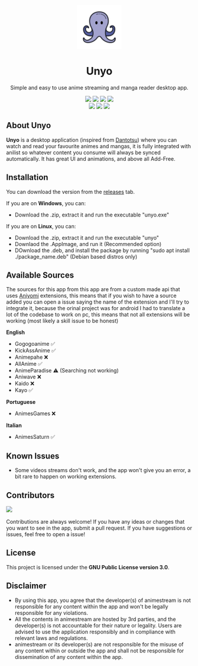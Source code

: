 <p align="center">
    <img width="120px" src="./assets/logo.png"/>
    <h1 align="center">Unyo</h1>
</p>

<p align="center">Simple and easy to use anime streaming and manga reader desktop app.</p>

<p align="center">
<a href="https://img.shields.io/github/license/K3vinb5/Unyo?style=for-the-badge"><img src="https://img.shields.io/github/license/K3vinb5/Unyo?style=for-the-badge&color=F48041"></a>
<a href="https://img.shields.io/github/v/release/K3vinb5/Unyo?style=for-the-badge"><img src="https://img.shields.io/github/v/release/K3vinb5/Unyo?style=for-the-badge&color=0E80C0"></a>
<a href="https://img.shields.io/github/downloads/K3vinb5/Unyo/total.svg?style=for-the-badge"><img src="https://img.shields.io/github/downloads/K3vinb5/Unyo/total.svg?style=for-the-badge&color=CAF979"></a>
<a href="https://img.shields.io/github/issues/K3vinb5/Unyo?style=for-the-badge"><img src="https://img.shields.io/github/issues/K3vinb5/Unyo?style=for-the-badge&color=CE5842"></a>
<br>
<a href="https://img.shields.io/badge/Made_For-Linux-FCC624?style=for-the-badge&logo=linux&logoColor=white"><img src="https://img.shields.io/badge/Made_For-Linux-FCC624?style=for-the-badge&logo=linux&logoColor=white"></a>
<a href="https://img.shields.io/badge/Made_For-Windows-0078D6?style=for-the-badge&logo=windows&logoColor=white"><img src="https://img.shields.io/badge/Made_For-Windows-0078D6?style=for-the-badge&logo=windows&logoColor=white"></a>
<a href="https://img.shields.io/badge/Made_For-Macos-000000?style=for-the-badge&logo=macos&logoColor=white"><img src="https://img.shields.io/badge/Made_For-Macos-000000?style=for-the-badge&logo=macos&logoColor=white"></a>

## About Unyo

**Unyo** is a desktop application (inspired from [Dantotsu](https://github.com/rebelonion/dantotsu)) where you can watch and read your favourite animes and mangas, it is fully integrated with anilist so whatever content you consume will always be synced automatically. It has great UI and animations, and above all Add-Free.

## Installation

You can download the version from the [releases](https://github.com/K3vinb5/Unyo/releases/latest) tab.

If you are on **Windows**, you can:
- Download the .zip, extract it and run the executable "unyo.exe"

If you are on **Linux**, you can:
- Download the .zip, extract it and run the executable "unyo"
- Downlaod the .AppImage, and run it (Recommended option)
- DOwnload the .deb, and install the package by running "sudo apt install ./package_name.deb" (Debian based distros only)

## Available Sources

The sources for this app from this app are from a custom made api that uses [Aniyomi](https://github.com/aniyomiorg/aniyomi) extensions, this means that if you wish to have a source added you can open a issue saying the name of the extension and I'll try to integrate it, because the orinal project was for android I had to translate a lot of the codebase to work on pc, this means that not all extensions will be working (most likely a skill issue to be honest)

**English**

- Gogogoanime ✅
- KickAssAnime ✅
- Animepahe ❌
- AllAnime ✅
- AnimeParadise ⚠️ (Searching not working)
- Aniwave ❌
- Kaido ❌
- Kayo ✅

**Portuguese**

- AnimesGames ❌

**Italian**

- AnimesSaturn ✅

## Known Issues

- Some videos streams don't work, and the app won't give you an error, a bit rare to happen on working extensions.

## Contributors

[![](https://contrib.rocks/image?repo=K3vinb5/Unyo)](https://github.com/K3vinb5/Unyo/graphs/contributors)

Contributions are always welcome! If you have any ideas or changes that you want to see in the app, submit a pull request. If you have suggestions or issues, feel free to open a issue!

## License

This project is licensed under the **GNU Public License version 3.0**.

## Disclaimer

- By using this app, you agree that the developer(s) of animestream is not responsible for any content within the app and won't be legally responsible for any violations.
- All the contents in animestream are hosted by 3rd parties, and the developer(s) is not accountable for their nature or legality. Users are advised to use the application responsibly and in compliance with relevant laws and regulations.
- animestream or its developer(s) are not responsible for the misuse of any content within or outside the app and shall not be responsible for dissemination of any content within the app.
